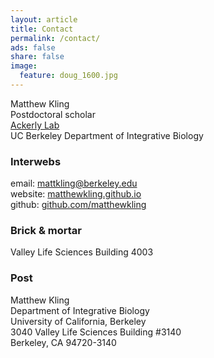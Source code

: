 ```yaml
---
layout: article
title: Contact
permalink: /contact/
ads: false
share: false
image:
  feature: doug_1600.jpg
---
```


Matthew Kling <br>
Postdoctoral scholar <br>
[Ackerly Lab](http://www.ackerlylab.org) <br>
UC Berkeley Department of Integrative Biology <br>

### Interwebs
email: [mattkling@berkeley.edu](mailto:mattkling@berkeley.edu) <br>
website: [matthewkling.github.io](matthewkling.github.io) <br>
github: [github.com/matthewkling](https://github.com/matthewkling) <br>

### Brick & mortar
Valley Life Sciences Building 4003 <br>

### Post
Matthew Kling <br>
Department of Integrative Biology <br>
University of California, Berkeley <br>
3040 Valley Life Sciences Building #3140 <br>
Berkeley, CA 94720-3140 <br>

